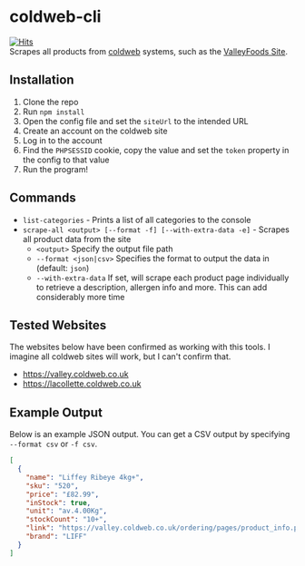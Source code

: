 # coldweb-cli
[![Hits](https://hitcount.dev/p/glitchjsy/coldweb-cli.svg)](https://hitcount.dev/p/glitchjsy/coldweb-cli)  
Scrapes all products from [coldweb](https://coldweb.co.uk) systems, such as the [ValleyFoods Site](https://valley.coldweb.co.uk).

## Installation
1. Clone the repo
2. Run `npm install`
3. Open the config file and set the `siteUrl` to the intended URL
4. Create an account on the coldweb site
5. Log in to the account
6. Find the `PHPSESSID` cookie, copy the value and set the `token` property in the config to that value
7. Run the program!

## Commands
* `list-categories` - Prints a list of all categories to the console
* `scrape-all <output> [--format -f] [--with-extra-data -e]` - Scrapes all product data from the site
    * `<output>` Specify the output file path
    * `--format <json|csv>` Specifies the format to output the data in (default: `json`)
    * `--with-extra-data` If set, will scrape each product page individually to retrieve a description, allergen info and more. This can add considerably more time

## Tested Websites
The websites below have been confirmed as working with this tools. I imagine all coldweb sites will work, but I can't confirm that.

* https://valley.coldweb.co.uk
* https://lacollette.coldweb.co.uk

## Example Output
Below is an example JSON output. You can get a CSV output by specifying `--format csv` or `-f csv`.

```json
[
  {
    "name": "Liffey Ribeye 4kg+",
    "sku": "520",
    "price": "£82.99",
    "inStock": true,
    "unit": "av.4.00Kg",
    "stockCount": "10+",
    "link": "https://valley.coldweb.co.uk/ordering/pages/product_info.php?products_id=520",
    "brand": "LIFF"
  }
]
```
